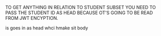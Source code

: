 TO GET ANYTHING IN RELATION TO STUDENT SUBSET YOU NEED TO PASS THE STUDENT ID AS HEAD
BECAUSE OT'S GOING TO BE READ FROM JWT ENCYPTION.

is goes in as head whci hmake sit body
